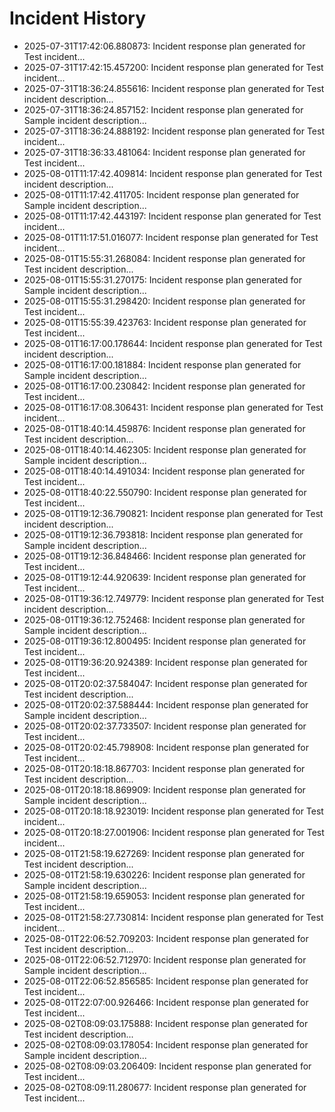 # Incident History

- 2025-07-31T17:42:06.880873: Incident response plan generated for Test incident...
- 2025-07-31T17:42:15.457200: Incident response plan generated for Test incident...
- 2025-07-31T18:36:24.855616: Incident response plan generated for Test incident description...
- 2025-07-31T18:36:24.857152: Incident response plan generated for Sample incident description...
- 2025-07-31T18:36:24.888192: Incident response plan generated for Test incident...
- 2025-07-31T18:36:33.481064: Incident response plan generated for Test incident...
- 2025-08-01T11:17:42.409814: Incident response plan generated for Test incident description...
- 2025-08-01T11:17:42.411705: Incident response plan generated for Sample incident description...
- 2025-08-01T11:17:42.443197: Incident response plan generated for Test incident...
- 2025-08-01T11:17:51.016077: Incident response plan generated for Test incident...
- 2025-08-01T15:55:31.268084: Incident response plan generated for Test incident description...
- 2025-08-01T15:55:31.270175: Incident response plan generated for Sample incident description...
- 2025-08-01T15:55:31.298420: Incident response plan generated for Test incident...
- 2025-08-01T15:55:39.423763: Incident response plan generated for Test incident...
- 2025-08-01T16:17:00.178644: Incident response plan generated for Test incident description...
- 2025-08-01T16:17:00.181884: Incident response plan generated for Sample incident description...
- 2025-08-01T16:17:00.230842: Incident response plan generated for Test incident...
- 2025-08-01T16:17:08.306431: Incident response plan generated for Test incident...
- 2025-08-01T18:40:14.459876: Incident response plan generated for Test incident description...
- 2025-08-01T18:40:14.462305: Incident response plan generated for Sample incident description...
- 2025-08-01T18:40:14.491034: Incident response plan generated for Test incident...
- 2025-08-01T18:40:22.550790: Incident response plan generated for Test incident...
- 2025-08-01T19:12:36.790821: Incident response plan generated for Test incident description...
- 2025-08-01T19:12:36.793818: Incident response plan generated for Sample incident description...
- 2025-08-01T19:12:36.848466: Incident response plan generated for Test incident...
- 2025-08-01T19:12:44.920639: Incident response plan generated for Test incident...
- 2025-08-01T19:36:12.749779: Incident response plan generated for Test incident description...
- 2025-08-01T19:36:12.752468: Incident response plan generated for Sample incident description...
- 2025-08-01T19:36:12.800495: Incident response plan generated for Test incident...
- 2025-08-01T19:36:20.924389: Incident response plan generated for Test incident...
- 2025-08-01T20:02:37.584047: Incident response plan generated for Test incident description...
- 2025-08-01T20:02:37.588444: Incident response plan generated for Sample incident description...
- 2025-08-01T20:02:37.733507: Incident response plan generated for Test incident...
- 2025-08-01T20:02:45.798908: Incident response plan generated for Test incident...
- 2025-08-01T20:18:18.867703: Incident response plan generated for Test incident description...
- 2025-08-01T20:18:18.869909: Incident response plan generated for Sample incident description...
- 2025-08-01T20:18:18.923019: Incident response plan generated for Test incident...
- 2025-08-01T20:18:27.001906: Incident response plan generated for Test incident...
- 2025-08-01T21:58:19.627269: Incident response plan generated for Test incident description...
- 2025-08-01T21:58:19.630226: Incident response plan generated for Sample incident description...
- 2025-08-01T21:58:19.659053: Incident response plan generated for Test incident...
- 2025-08-01T21:58:27.730814: Incident response plan generated for Test incident...
- 2025-08-01T22:06:52.709203: Incident response plan generated for Test incident description...
- 2025-08-01T22:06:52.712970: Incident response plan generated for Sample incident description...
- 2025-08-01T22:06:52.856585: Incident response plan generated for Test incident...
- 2025-08-01T22:07:00.926466: Incident response plan generated for Test incident...
- 2025-08-02T08:09:03.175888: Incident response plan generated for Test incident description...
- 2025-08-02T08:09:03.178054: Incident response plan generated for Sample incident description...
- 2025-08-02T08:09:03.206409: Incident response plan generated for Test incident...
- 2025-08-02T08:09:11.280677: Incident response plan generated for Test incident...
